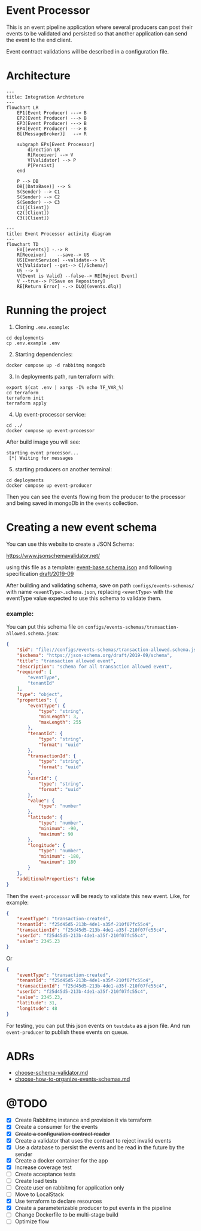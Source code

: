 # Event Processor
This is an event pipeline application
where several producers can post their events to be validated and persisted
so that another application can send the event to the end client.

Event contract validations will be described in a configuration file.

# Architecture
```mermaid
---
title: Integration Archteture
---
flowchart LR
    EP1(Event Producer) ---> B
    EP2(Event Producer) ---> B
    EP3(Event Producer) ---> B
    EP4(Event Producer) ---> B
    B[(MessageBroker)]   --> R

    subgraph EPs[Event Processor]
        direction LR
        R[Receiver] --> V
        V[Validator] --> P
        P[Persist]
    end

    P --> DB
    DB[(DataBase)] --> S
    S(Sender) --> C1
    S(Sender) --> C2
    S(Sender) --> C3
    C1([Client])
    C2([Client])
    C3([Client])
```

```mermaid
---
title: Event Processor activity diagram
---
flowchart TD
    EV[(events)] -.-> R
    R[Receiver]    --save--> US
    US[EventService] --validate--> Vt
    Vt[Validator] --get--> C[/Schema/]
    US --> V
    V{Event is Valid} --false--> RE[Reject Event]
    V --true--> P[Save on Repository]
    RE[Return Error] -.-> DLQ[(events.dlq)]
```

# Running the project
1. Cloning `.env.example`:
```shell
cd deployments
cp .env.example .env
```

2. Starting dependencies:
```shell
docker compose up -d rabbitmq mongodb
```

3. In deployments path, run terraform with:
```shell
export $(cat .env | xargs -I% echo TF_VAR_%)
cd terraform
terraform init
terraform apply
```

4. Up event-processor service:
```shell
cd ../
docker compose up event-processor
```
After build image you will see: 
```
starting event processor...
 [*] Waiting for messages
```

5. starting producers on another terminal:
```shell
cd deployments
docker compose up event-producer
```
Then you can see the events flowing from the producer to the processor
and being saved in mongoDb in the `events` collection.

# Creating a new event schema
You can use this website to create a JSON Schema: 

https://www.jsonschemavalidator.net/

using this file as a template: [event-base.schema.json](configs/events-schemas/event-base.schema.json)
and following specification [draft/2019-09](https://json-schema.org/draft/2019-09/json-schema-validation) 

After building and validating schema, save on path `configs/events-schemas/` with name `<eventType>.schema.json`,
replacing `<eventType>` with the eventType value expected to use this schema to validate them.

### example:
You can put this schema file on `configs/events-schemas/transaction-allowed.schema.json`:
```json
{
	"$id": "file://configs/events-schemas/transaction-allowed.schema.json",
	"$schema": "https://json-schema.org/draft/2019-09/schema",
	"title": "transaction allowed event",
	"description": "schema for all transaction allowed event",
	"required": [
		"eventType",
		"tenantId"
	],
	"type": "object",
	"properties": {
		"eventType": {
			"type": "string",
			"minLength": 3,
			"maxLength": 255
		},
		"tenantId": {
			"type": "string",
			"format": "uuid"
		},
		"transactionId": {
			"type": "string",
			"format": "uuid"
		},
		"userId": {
			"type": "string",
			"format": "uuid"
		},
		"value": {
			"type": "number"
		},
		"latitude": {
			"type": "number",
			"minimum": -90,
			"maximum": 90
		},
		"longitude": {
			"type": "number",
			"minimum": -180,
			"maximum": 180
		}
	},
	"additionalProperties": false
}
```
Then the `event-processor` will be ready to validate this new event. Like, for example:
```json
{
	"eventType": "transaction-created",
	"tenantId": "f25d45d5-213b-4de1-a35f-210f07fc55c4",
	"transactionId": "f25d45d5-213b-4de1-a35f-210f07fc55c4",
	"userId": "f25d45d5-213b-4de1-a35f-210f07fc55c4",
	"value": 2345.23
}
```
Or
```json
{
	"eventType": "transaction-created",
	"tenantId": "f25d45d5-213b-4de1-a35f-210f07fc55c4",
	"transactionId": "f25d45d5-213b-4de1-a35f-210f07fc55c4",
	"userId": "f25d45d5-213b-4de1-a35f-210f07fc55c4",
	"value": 2345.23,
	"latitude": 31,
	"longitude": 48
}
```
For testing, you can put this json events on `testdata` as a json file.
And run `event-producer` to publish these events on queue.


# ADRs
* [choose-schema-validator.md](docs/adr/choose-schema-validator.md)
* [choose-how-to-organize-events-schemas.md](docs/adr/choose-how-to-organize-events-schemas.md)

# @TODO
* [X] Create Rabbitmq instance and provision it via terraform
* [X] Create a consumer for the events
* [X] ~~Create a configuration contract reader~~ 
* [X] Create a validator that uses the contract to reject invalid events 
* [X] Use a database to persist the events and be read in the future by the sender 
* [X] Create a docker container for the app
* [X] Increase coverage test
* [ ] Create acceptance tests 
* [ ] Create load tests 
* [ ] Create user on rabbitmq for application only
* [ ] Move to LocalStack 
* [X] Use terraform to declare resources
* [X] Create a parameterizable producer to put events in the pipeline
* [ ] Change Dockerfile to be multi-stage build
* [ ] Optimize flow
